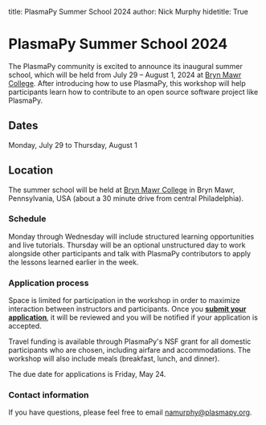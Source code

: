 title: PlasmaPy Summer School 2024
author: Nick Murphy
hidetitle: True

[Bryn Mawr College]: https://www.brynmawr.edu/about-college/visit-guide/maps-directions

[**submit your application**]: https://docs.google.com/forms/d/e/1FAIpQLSe1TzcjX5y2NTXmKi1plu_N9ItaQAjY8C6r5amyMAHFNwSwwg/viewform?usp=sf_link

# PlasmaPy Summer School 2024

The PlasmaPy community is excited to announce its inaugural summer
school, which will be held from July 29 – August 1, 2024 at
[Bryn Mawr College]. After introducing how to use PlasmaPy, this
workshop will help participants learn how to contribute to an open
source software project like PlasmaPy.

## Dates

Monday, July 29 to Thursday, August 1

## Location

The summer school will be held at [Bryn Mawr College] in Bryn Mawr,
Pennsylvania, USA (about a 30 minute drive from central Philadelphia).

### Schedule

Monday through Wednesday will include structured learning opportunities
and live tutorials. Thursday will be an optional unstructured day to
work alongside other participants and talk with PlasmaPy contributors
to apply the lessons learned earlier in the week.

### Application process

Space is limited for participation in the workshop in order to maximize
interaction between instructors and participants. Once you [**submit your
application**], it will be reviewed and you will be notified if your
application is accepted.

Travel funding is available through PlasmaPy's NSF grant for all domestic
participants who are chosen, including airfare and accommodations. The
workshop will also include meals (breakfast, lunch, and dinner).

The due date for applications is Friday, May 24.

### Contact information

If you have questions, please feel free to email namurphy@plasmapy.org.
